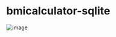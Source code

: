 # bmicalculator-sqlite

![image](https://github.com/MaxSchessler/bmicalculator-sqlite/assets/64103817/12d0af2d-c276-4703-9b7f-cfd9db6d1dbc)

